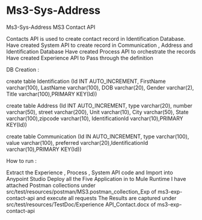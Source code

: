 # Ms3-Sys-Address
 Ms3-Sys-Address
MS3 Contact API

Contacts API is used to create contact record in Identification Database. Have created System API to create record in Communication , Address and Identification Database Have created Process API to orchestrate the records Have created Experience API to Pass through the definition

DB Creation :

create table Identification (Id INT AUTO_INCREMENT, FirstName varchar(100), LastName varchar(100), DOB varchar(20), Gender varchar(2), Title varchar(100),PRIMARY KEY(Id))

create table Address (Id INT AUTO_INCREMENT, type varchar(20), number varchar(50), street varchar(200), Unit varchar(10), City varchar(50), State varchar(100),zipcode varchar(10), IdentificationId varchar(10),PRIMARY KEY(Id))

create table Communication (Id IN AUTO_INCREMENT, type varchar(100), value varchar(100), preferred varchar(20),IdentificationId varchar(10),PRIMARY KEY(Id))

How to run :

Extract the Experience , Process , System API code and Import into Anypoint Studio Deploy all the Five Application in to Mule Runtime I have attached Postman collections under src/test/resources/postman/MS3.postman_collection_Exp of ms3-exp-contact-api and execute all requests The Results are captured under src/test/resources/TestDoc/Experience API_Contact.docx of ms3-exp-contact-api
